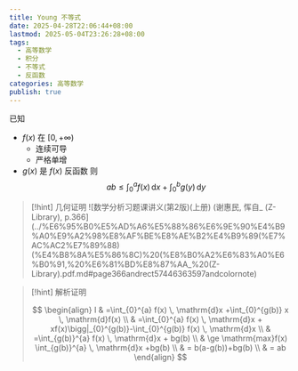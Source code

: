 ```yaml
---
title: Young 不等式
date: 2025-04-28T22:06:44+08:00
lastmod: 2025-05-04T23:26:28+08:00
tags:
  - 高等数学
  - 积分
  - 不等式
  - 反函数
categories: 高等数学
publish: true
---
```


已知

- $f(x)$ 在 $[0,+\infty)$
  - 连续可导
  - 严格单增
- $g(x)$ 是 $f(x)$ 反函数
  则
  $$
  ab\le \int_{0}^{a} f(x) \, \mathrm{d}x +\int_{0}^{b} g(y) \, \mathrm{d}y
  $$

> [!hint] 几何证明
> ![数学分析习题课讲义(第2版)(上册) (谢惠民, 恽自_ (Z-Library), p.366](../%E6%95%B0%E5%AD%A6%E5%88%86%E6%9E%90%E4%B9%A0%E9%A2%98%E8%AF%BE%E8%AE%B2%E4%B9%89(%E7%AC%AC2%E7%89%88)(%E4%B8%8A%E5%86%8C)%20(%E8%B0%A2%E6%83%A0%E6%B0%91,%20%E6%81%BD%E8%87%AA\_%20(Z-Library).pdf.md#page366andrect57446363597andcolornote)

> [!hint] 解析证明
>
> $$
> \begin{align}
> I & =\int_{0}^{a} f(x) \, \mathrm{d}x +\int_{0}^{g(b)} x \, \mathrm{d}f(x) \\
>  & =\int_{0}^{a} f(x) \, \mathrm{d}x + xf(x)\bigg|_{0}^{g(b)}-\int_{0}^{g(b)} f(x) \, \mathrm{d}x  \\
>  & =\int_{g(b)}^{a} f(x) \, \mathrm{d}x + bg(b) \\
>  & \ge \mathrm{max}f(x) \int_{g(b)}^{a}  \, \mathrm{d}x +bg(b) \\
>  & = b(a-g(b))+bg(b) \\
>  & = ab
> \end{align}
> $$
